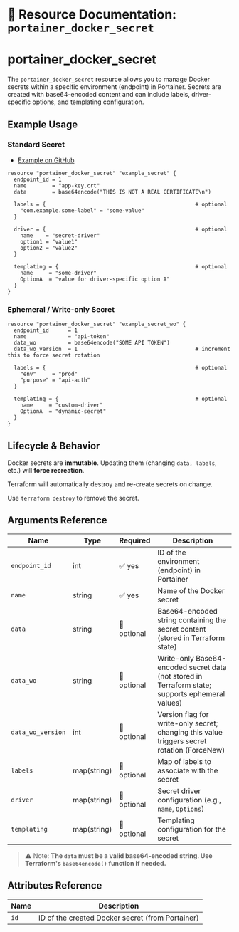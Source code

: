 # 🔐 **Resource Documentation: `portainer_docker_secret`**

# portainer_docker_secret
The `portainer_docker_secret` resource allows you to manage Docker secrets within a specific environment (endpoint) in Portainer.
Secrets are created with base64-encoded content and can include labels, driver-specific options, and templating configuration.

## Example Usage
### Standard Secret
- [Example on GitHub](https://github.com/portainer/terraform-provider-portainer/tree/main/examples/docker_secret)

```hcl
resource "portainer_docker_secret" "example_secret" {
  endpoint_id = 1
  name        = "app-key.crt"
  data        = base64encode("THIS IS NOT A REAL CERTIFICATE\n")

  labels = {                                               # optional
    "com.example.some-label" = "some-value"
  }

  driver = {                                               # optional
    name    = "secret-driver"
    option1 = "value1"
    option2 = "value2"
  }

  templating = {                                           # optional
    name     = "some-driver"
    OptionA  = "value for driver-specific option A"
  }
}
```
### Ephemeral / Write-only Secret
```hcl
resource "portainer_docker_secret" "example_secret_wo" {
  endpoint_id      = 1
  name             = "api-token"
  data_wo          = base64encode("SOME API TOKEN")
  data_wo_version  = 1                                     # increment this to force secret rotation

  labels = {                                               # optional
    "env"     = "prod"
    "purpose" = "api-auth"
  }

  templating = {                                           # optional
    name     = "custom-driver"
    OptionA  = "dynamic-secret"
  }
}
```

## Lifecycle & Behavior
Docker secrets are **immutable**. Updating them (changing `data, labels`, etc.) will **force recreation**.

Terraform will automatically destroy and re-create secrets on change.

Use `terraform destroy` to remove the secret.

## Arguments Reference
| Name              | Type        | Required    | Description                                                                                      |
| ----------------- | ----------- | ----------- | ------------------------------------------------------------------------------------------------ |
| `endpoint_id`     | int         | ✅ yes       | ID of the environment (endpoint) in Portainer                                                    |
| `name`            | string      | ✅ yes       | Name of the Docker secret                                                                        |
| `data`            | string      | 🚫 optional | Base64-encoded string containing the secret content (stored in Terraform state)                  |
| `data_wo`         | string      | 🚫 optional | Write-only Base64-encoded secret data (not stored in Terraform state; supports ephemeral values) |
| `data_wo_version` | int         | 🚫 optional | Version flag for write-only secret; changing this value triggers secret rotation (ForceNew)      |
| `labels`          | map(string) | 🚫 optional | Map of labels to associate with the secret                                                       |
| `driver`          | map(string) | 🚫 optional | Secret driver configuration (e.g., `name`, `Options`)                                            |
| `templating`      | map(string) | 🚫 optional | Templating configuration for the secret                                                          |
> ⚠️ Note: **The `data` must be a valid base64-encoded string. Use Terraform's `base64encode()` function if needed.**

## Attributes Reference

| Name | Description              |
|------|--------------------------|
| `id` | ID of the created Docker secret (from Portainer) |
